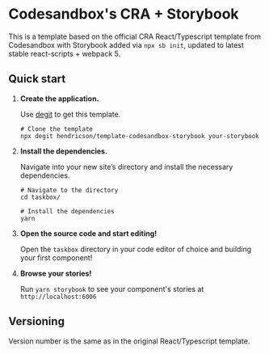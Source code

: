 
# Codesandbox's CRA + Storybook

This is a template based on the official CRA React/Typescript template from Codesandbox with Storybook added via `npx sb init`, updated to latest stable react-scripts + webpack 5.

## Quick start

1.  **Create the application.**

    Use [degit](https://github.com/Rich-Harris/degit) to get this template.

    ```shell
    # Clone the template
    npx degit hendricson/template-codesandbox-storybook your-storybook
    ```

1.  **Install the dependencies.**

    Navigate into your new site’s directory and install the necessary dependencies.

    ```shell
    # Navigate to the directory
    cd taskbox/

    # Install the dependencies
    yarn
    ```

1.  **Open the source code and start editing!**

    Open the `taskbox` directory in your code editor of choice and building your first component!

1.  **Browse your stories!**

    Run `yarn storybook` to see your component's stories at `http://localhost:6006`

## Versioning

Version number is the same as in the original React/Typescript template.
